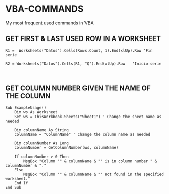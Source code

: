 # VBA-COMMANDS
My most frequent used commands in VBA

## GET FIRST & LAST USED ROW IN A WORKSHEET
```
R1 =  Worksheets("Datos").Cells(Rows.Count, 1).End(xlUp).Row 'Fin serie

R2 = Worksheets("Datos").Cells(R1, "Q").End(xlUp).Row   'Inicio serie



```
## GET COLUMN NUMBER GIVEN THE NAME OF THE COLUMN
```
Sub ExampleUsage()
    Dim ws As Worksheet
    Set ws = ThisWorkbook.Sheets("Sheet1") ' Change the sheet name as needed
    
    Dim columnName As String
    columnName = "ColumnName" ' Change the column name as needed
    
    Dim columnNumber As Long
    columnNumber = GetColumnNumber(ws, columnName)
    
    If columnNumber > 0 Then
        MsgBox "Column '" & columnName & "' is in column number " & columnNumber & "."
    Else
        MsgBox "Column '" & columnName & "' not found in the specified worksheet."
    End If
End Sub
```
